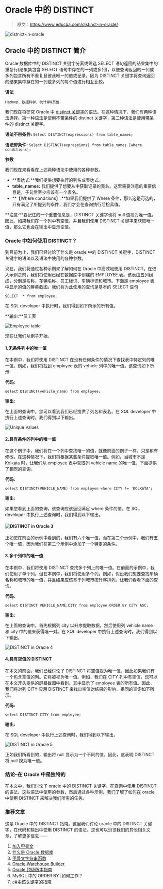 # Oracle 中的 DISTINCT

> 原文：<https://www.educba.com/distinct-in-oracle/>

![distnict-in-oracle](img/7e73cb5bd5a2e93d6ecb85c753972f6b.png)



## Oracle 中的 DISTINCT 简介

Oracle 数据库中的 DISTINCT 关键字分离或筛选 SELECT 语句返回的结果集中的重复行(结果集包含 SELECT 语句中存在的一列或多列)，以便查询返回的一列或多列包含所有不重复且彼此唯一的值或记录，因为 DISTINCT 关键字将查询返回的结果集中存在的一列或多列的每个值进行相互比较。

**语法**

<small>Hadoop、数据科学、统计学&其他</small>

我们现在将研究 Oracle 中 [distinct 关键字](https://www.educba.com/distinct-keyword-in-sql/)的语法。在这种情况下，我们有两种语法选择。第一种语法是使用不带条件的 distinct 关键字，第二种语法是使用带条件的 distinct 关键字。

**语法不带条件:** `Select DISTINCT(expressions) from table_names;`

**语法带条件:** `Select DISTINCT(expressions) from table_names [where conditions];`

**参数**

我们现在来看看在上述两种语法中使用的各种参数。

*   **表达式:**我们提供想要执行的列名或表达式。
*   **table_names:** 我们提供了想要从中获取记录的表名。这里需要注意的重要信息是，子句后至少应该有一个表名。
*   **【Where conditions】:**如果我们提供了 Where 条件，那么这是可选的，只有满足了所提到的条件，我们才会在查询执行后检索值。

**注意:**要记住的一个重要信息是，DISTINCT 关键字也将 null 值视为唯一值。因此，如果我们在一个列中有空值，并且我们使用 DISTINCT 关键字来获取唯一值，那么它也会在输出中显示空值。

### Oracle 中如何使用 DISTINCT？

到目前为止，我们已经讨论了什么是 oracle 中的 DISTINCT 关键字，DISTINCT 关键字的语法以及语法中使用的各种参数。

现在，我们将通过各种示例来了解如何在 Oracle 中高效地使用 DISTINCT。在进入示例之前，我们将使用已经在数据库中创建的 EMPLOYEE 表。该表由五列组成，分别是名称、车辆名称、员工标识、车辆标识和城市。下面是 employee 表中显示的值的屏幕截图。我们将为此使用的查询是基本的 SELECT 语句

`SELECT  * from employee;`

在 SQL developer 中执行时，我们得到如下所示的所有值。

**输出:**员工表

![Employee table](img/f3e1594f3fb182ed7e38017f489e593b.png)



现在让我们从例子开始。

#### 1.无条件列中的唯一值

在本例中，我们将使用 DISTINCT 在没有任何条件的情况下查找表中特定列的唯一值。例如，我们将找到 employee 表的 vehicle 列中的唯一值。该查询如下所示:

**代码:**

`select DISTINCT(vehicle_name) from employee;`

**输出:**

在上面的查询中，您可以看到我们已经提供了列名和表名。在 SQL developer 中执行上述查询时，我们得到以下输出。

![ Unique Values](img/521bb852e96cbe38678052220c113fe9.png)



#### 2.具有条件的列中的唯一值

在这个例子中，我们将在一个列中查找唯一的值，就像前面的例子一样，只是稍有修改。在这种情况下，我们将根据某些条件提取唯一值。例如，当城市不是 Kolkata 时，让我们从 employee 表中获取列 vehicle name 的唯一值。下面提供了相同的查询。

**代码:**

`select DISTINCT(VEHICLE_NAME) from employee where CITY != 'KOLKATA';`

**输出:**

如果您看到上面的查询，该查询应该返回满足 where 条件的值。在 SQL developer 中执行上述查询时，我们得到以下输出。

#### ![DISTINCT in Oracle 3](img/d3bf51ca190aa1f9ddd9d20e8ff2341a.png)



正如您在前面的示例中看到的，我们有六个唯一值，而在第二个示例中，我们有五个唯一值，因为我们在第二个示例中添加了一个特定的条件。

#### 3.多个列中的唯一值

在本例中，我们将使用 DISTINCT 查找多个列上的唯一值。在前面的示例中，我们使用了单个列，但在本例中，我们将使用多个列。例如，假设我们想要查找车辆名称和城市的唯一值，并且结果应该基于列城市按升序排列。让我们看看下面的查询。

**代码:**

`select DISTINCT VEHICLE_NAME,CITY from employee ORDER BY CITY ASC;`

**输出:**

在上面的查询中，首先根据列 city 以升序提取数据，然后使用列 vehicle name 和 city 中的值来获得唯一对。在 SQL developer 中执行上述查询时，我们得到以下输出。

![DISTINCT in Oracle 4](img/a6a4b5630ac80a34e17d42e3fb7df483.png)



#### 4.具有空值的 DISTINCT

在本文的前面，我们已经讨论了 DISTINCT 将空值视为唯一值，因此如果我们有一个包含空值的列。它将被视为唯一值。例如，我们在 CITY 列中有空值，您可以在本文开头提供的屏幕截图中看到，其中显示了 employee 表的所有值。因此，我们将对列 CITY 应用 DISTINCT 来找出空值对结果的影响。相同的查询如下所示。

**代码:**

`select DISTINCT CITY from employee;`

**输出:**

在 SQL developer 中执行上述查询时，我们得到以下输出。

![DISTINCT in Oracle 5](img/d068b031201c3fc1ca661b3e2d3cb960.png)



正如我们所看到的，输出将 null 显示为一个不同的值。因此，这表明 DISTINCT 将 null 视为唯一值。

### 结论–在 Oracle 中是独特的

在本文中，我们讨论了 oracle 中的 DISTINCT 关键字、在查询中使用 DISTINCT 的语法、这些语法中使用的参数，然后通过各种示例，我们了解了如何在 oracle 中使用 DISTINCT 来解决我们所需的任务。

### 推荐文章

这是 Oracle 中的 DISTINCT 指南。这里我们讨论 oracle 中的 DISTINCT 关键字，在代码和输出中使用 DISTINCT 的语法。您也可以浏览我们的其他相关文章，了解更多信息——

1.  [加入甲骨文](https://www.educba.com/joins-in-oracle/)
2.  [什么是 Oracle 数据库](https://www.educba.com/what-is-oracle-database/)
3.  [甲骨文字符串函数](https://www.educba.com/oracle-string-functions/)
4.  [Oracle Warehouse Builder](https://www.educba.com/oracle-warehouse-builder/)
5.  [Oracle 顶级版本指南](https://www.educba.com/oracle-versions/)
6.  MySQL 中的 ORDER BY |如何工作？
7.  [c#中该关键字的指南](https://www.educba.com/this-keyword-in-c-sharp/)





